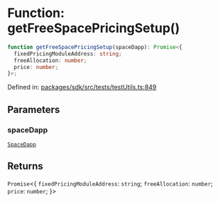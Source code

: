 # Function: getFreeSpacePricingSetup()

```ts
function getFreeSpacePricingSetup(spaceDapp): Promise<{
  fixedPricingModuleAddress: string;
  freeAllocation: number;
  price: number;
}>;
```

Defined in: [packages/sdk/src/tests/testUtils.ts:849](https://github.com/towns-protocol/towns/blob/0db1fd0ac7258e8db8cedfb6183e8eade8284fa1/packages/sdk/src/tests/testUtils.ts#L849)

## Parameters

### spaceDapp

[`SpaceDapp`](../../Towns-Protocol-Web3/classes/SpaceDapp.md)

## Returns

`Promise`\<\{
  `fixedPricingModuleAddress`: `string`;
  `freeAllocation`: `number`;
  `price`: `number`;
\}\>
